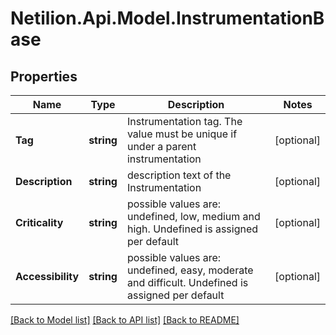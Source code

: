 # Netilion.Api.Model.InstrumentationBase
## Properties

Name | Type | Description | Notes
------------ | ------------- | ------------- | -------------
**Tag** | **string** | Instrumentation tag. The value must be unique if under a parent instrumentation | [optional] 
**Description** | **string** | description text of the Instrumentation | [optional] 
**Criticality** | **string** | possible values are: undefined, low, medium and high. Undefined is assigned per default | [optional] 
**Accessibility** | **string** | possible values are: undefined, easy, moderate and difficult. Undefined is assigned per default | [optional] 

[[Back to Model list]](../README.md#documentation-for-models) [[Back to API list]](../README.md#documentation-for-api-endpoints) [[Back to README]](../README.md)

